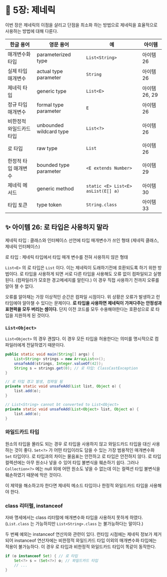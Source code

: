# 💎 5장: 제네릭

이번 장은 제네릭의 이점을 살리고 단점을 최소화 하는 방법으로 제네릭을 효율적으로 사용하는 방법에 대해 다룬다.

| 한글 용어 | 영문 용어 | 예 | 아이템 |
| --- | --- | --- | --- |
| 매개변수화 타입 | parameterized type | `List<String>` | 아이템 26 |
| 실제 타입 매개변수 | actual type parameter | `String` | 아이템 26 |
| 제네릭 타입 | generic type | `List<E>` | 아이템 26, 29 |
| 정규 타입 매개변수 | formal type parameter | `E` | 아이템 26 |
| 비한정적 와일드카드 타입 | unbounded wildcard type | `List<?>` | 아이템 26 |
| 로 타입 | raw type | `List` | 아이템 26 |
| 한정적 타입 매개변수 | bounded type parameter | `<E extends Number>` | 아이템 29 |
| 제네릭 메서드 | generic method | `static <E> List<E> asList(E[] a)` | 아이템 30 |
| 타입 토큰 | type token | `String.class` | 아이템 33 |

## ✨ 아이템 26: 로 타입은 사용하지 말라

제네릭 타입 : 클래스와 인터페이스 선언에 타입 매개변수가 쓰인 형태 (제네릭 클래스, 제네릭 인터페이스)

로 타입 : 제네릭 타입에서 타입 매개 변수를 전혀 사용하지 않은 형태

`List<E>` 의 로 타입은 `List` 이다. 이는 제네릭이 도래하기전에 호환되도록 하기 위한 방법이다. 로 타입을 사용하게 되면 서로 다른 타입을 사용해도 오류 없이 컴파일되고 실행된다. (컴파일러가 모호한 경고메세지를 알린다.) 이 경우 직접 사용하기 전까지 오류를 알아 챌 수 없다.

오류를 알아채는 가장 이상적인 순간은 컴파일 시점이다. 위 상황은 오류가 발생하고 런타임에야 알아챌 수 있다는 문제이다. **로 타입을 사용하면 제네릭이 가져다주는 안정성과 표현력을 모두 버리는 셈이다.** 단지 이전 코드를 모두 수용해야한다는 호환성으로 로 타입을 지원하게 된 것이다.

### `List<Object>`

`List<Object>` 의 경우 괜찮다. 이 경우 모든 타입을 허용한다는 의미를 명시적으로 컴파일러에게 전달하였기 때문이다.

```java
public static void main(String[] args) {
    List<String> strings = new ArrayList<>();
    unsafeAdd(strings, Integer.valueOf(42));
    String s = strings.get(0); // 로 타입: ClassCastException
}

// 로 타입 경고 발생, 컴파일 됨
private static void unsafeAdd(List list, Object o) {
    list.add(o);
}

// List<String> cannot bt converted to List<Object>
private static void unsafeAdd(List<Object> list, Object o) {
    list.add(o);
}
```

### 와일드카드 타입

원소의 타입을 몰라도 되는 경우 로 타입을 사용하지 않고 와일드카드 타입을 대신 사용하는 것이 좋다. `Set<?>` 가 어떤 타입이라도 담을 수 있는 가장 범용적인 매개변수화 `Set` 타입이다. 로 타입과의 차이는 물음표는 안전하고 로 타입은 안전하지 않다. 로 타입 컬렉션에는 아무 원소나 넣을 수 있어 타입 불변식을 훼손하기 쉽다. 그러나 `Collection<?>` 에는 null 외에 어떤 원소도 넣을 수 없는데 이는 컬렉션 타입 불변식을 훼손하였기 때문에 막은 것이다.

이 제약을 해소하고자 한다면 제네릭 메소드 타입이나 한정적 와일드카드 타입을 사용해야 한다.

### class 리터럴, instanceof

자바 명세에서는 class 리터럴에 매개변수화 타입을 사용하지 못하게 하였다. (`List.class` 는 가능하지만 `List<String>.class` 는 불가능하다는 말이다.)

두 번째 예외는 instanceof 연산자와 관련이 있다. 런타임 시점에는 제네릭 정보가 제거되어 instanceof 연산자에는 비한정적 와일드카드 타입 이외의 매개변수화 타입에는 적용이 불가능하다. 이 경우 로 타입과 비한정적 와일드카드 타입이 똑같이 동작한다.

```java
if (o instanceof Set) { // 로 타입
    Set<?> s = (Set<?>) o; // 와일드카드 타입
    // ...
}
```
